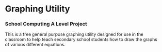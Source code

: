 # Graphing Utility
### School Computing A Level Project

This is a free general purpose graphing utility designed for use in the classroom to help teach secondary school students how to draw the graphs of various different equations.

